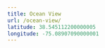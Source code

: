 ```yaml
---
title: Ocean View
url: /ocean-view/
latitude: 38.545112200000005
longitude: -75.08907090000001
---
```

